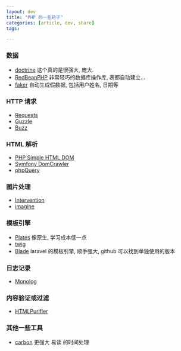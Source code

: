 ```yaml
---
layout: dev
title: "PHP 的一些轮子"
categories: [article, dev, share]
tags: 

---
```


### 数据

- [doctrine](http://www.doctrine-project.org/) 这个真的是很强大, 庞大.
- [RedBeanPHP](http://redbeanphp.com/) 非常轻巧的数据库操作库, 表都自动建立...
- [faker](https://github.com/fzaninotto/Faker) 自动生成假数据, 包括用户姓名, 日期等

### HTTP 请求

- [Requests](http://requests.ryanmccue.info/)
- [Guzzle](http://docs.guzzlephp.org/en/stable/)
- [Buzz](https://github.com/kriswallsmith/buzz)

### HTML 解析

- [PHP Simple HTML DOM](http://simplehtmldom.sourceforge.net/)
- [Symfony DomCrawler](http://symfony.com/doc/current/components/dom_crawler.html)
- [phpQuery](https://github.com/phpquery/phpquery)

### 图片处理

- [Intervention](http://image.intervention.io/)
- [imagine](http://imagine.readthedocs.io/en/latest/)

### 模板引擎

- [Plates](http://platesphp.com/) 像原生, 学习成本低一点
- [twig](https://twig.symfony.com/)
- [Blade](https://laravel.com/docs/5.4/blade) laravel 的模板引擎, 顺手强大, github 可以找到单独使用的版本

### 日志记录

- [Monolog](https://github.com/Seldaek/monolog)

### 内容验证或过滤

- [HTMLPurifier](http://htmlpurifier.org/)

### 其他一些工具

- [carbon](https://github.com/briannesbitt/Carbon) 更强大 易读 的时间处理

